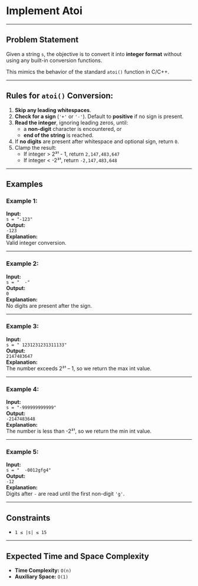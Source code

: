 # Implement Atoi

---

## Problem Statement

Given a string `s`, the objective is to convert it into **integer format** without using any built-in conversion functions.

This mimics the behavior of the standard `atoi()` function in C/C++.

---

## Rules for `atoi()` Conversion:

1. **Skip any leading whitespaces**.
2. **Check for a sign** (`'+'` or `'-'`). Default to **positive** if no sign is present.
3. **Read the integer**, ignoring leading zeros, until:
   - a **non-digit** character is encountered, or  
   - **end of the string** is reached.
4. If **no digits** are present after whitespace and optional sign, return `0`.
5. Clamp the result:
   - If integer > 2³¹ - 1, return `2,147,483,647`
   - If integer < -2³¹, return `-2,147,483,648`

---

## Examples

### Example 1:
**Input:**  
`s = "-123"`  
**Output:**  
`-123`  
**Explanation:**  
Valid integer conversion.

---

### Example 2:
**Input:**  
`s = "  -"`  
**Output:**  
`0`  
**Explanation:**  
No digits are present after the sign.

---

### Example 3:
**Input:**  
`s = " 1231231231311133"`  
**Output:**  
`2147483647`  
**Explanation:**  
The number exceeds 2³¹ – 1, so we return the max int value.

---

### Example 4:
**Input:**  
`s = "-999999999999"`  
**Output:**  
`-2147483648`  
**Explanation:**  
The number is less than -2³¹, so we return the min int value.

---

### Example 5:
**Input:**  
`s = "  -0012gfg4"`  
**Output:**  
`-12`  
**Explanation:**  
Digits after `-` are read until the first non-digit `'g'`.

---

## Constraints

- `1 ≤ |s| ≤ 15`

---

## Expected Time and Space Complexity

- **Time Complexity:** `O(n)`
- **Auxiliary Space:** `O(1)`
